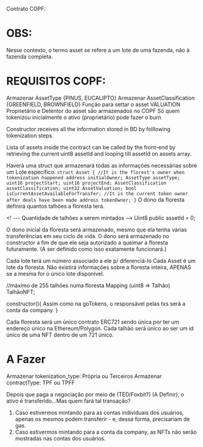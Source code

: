 Contrato COPF:

# OBS:
Nesse contexto, o termo asset se refere a um lote de uma fazenda, não à fazenda completa.

# REQUISITOS COPF:
Armazenar AssetType {PINUS, EUCALIPTO}
Armazenar AssetClassification {GREENFIELD, BROWNFIELD}
Função para settar o asset VALUATION
Proprietário e Detentor do asset são armazenados no COPF
Só quem tokenizou inicialmente o ativo (proprietário) pode fazer o burn

Constructor receives all the information stored in BD by folllowing tokenization steps.

Lista of assets inside the contract can be called by the front-end by retrieving the current uint8 assetId and looping till assetId on assets array.

Haverá uma struct que armazenará todas as informações necessárias sobre um Lote específico. 
`
struct Asset {
    //It is the florest's owner when tokenization happened
    address initialOwner;
    AssetType assetType;
    uint16 projectStart;
    uint16 projectEnd;
    AssetClassification assetClassification;
    uint32 AssetValuation;
    bool isCurrentAssetAvailableForTransfer;
    //It is the current token owner after deals have been made
    address tokenOwner;
}
`
O dono da floresta definirá quantos talhões a floresta terá.

<! --- Quantidade de talhões a serem mintados -->
Uint8 public assetId = 0;

O dono inicial da floresta será armazenado, mesmo que ela tenha várias transferências em seu ciclo de vida. O dono será armazenado no constructor a fim de que ele seja autorizado a queimar a floresta futuramente. (A ser definido como isso exatamente funcionará.)

Cada lote terá um número associado a ele p/ diferenciá-lo
Cada Asset é um lote da floresta. Não existirá informações sobre a floresta inteira, APENAS se a mesma for o único lote disponível.

//máximo de 255 talhões numa floresta
Mapping (uint8 => Talhão) TalhãoNFT;

constructor(){
	Assim como na goTokens, o responsável pelas txs será a conta da company. 
}

Cada floresta será um único contrato ERC721 sendo única por ter um endereço único na Ethereum/Polygon. Cada talhão será único ao ser um id único de uma NFT dentro de um 721 único.

# A Fazer 
Armazenar tokenization_type: Própria ou Terceiros
Armazenar contractType: TPF ou TPFF

Depois que paga a negociação por meio de (TED/Foxbit?) (A Definir), o ativo é transferido...Mas quem fará tal transação?
1. Caso estivermos mintando para as contas individuais dos usuários, apenas os mesmos podem transferir - e, dessa forma, precisariam de gas. 
2. Caso estivermos mintando para a conta da company, as NFTs não serão mostradas nas contas dos usuários.
